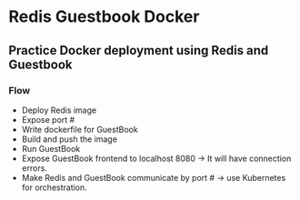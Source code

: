 # Redis Guestbook Docker

## Practice Docker deployment using Redis and Guestbook

### Flow
- Deploy Redis image
- Expose port #
- Write dockerfile for GuestBook 
- Build and push the image
- Run GuestBook
- Expose GuestBook frontend to localhost 8080 -> It will have connection errors.
- Make Redis and GuestBook communicate by port # -> use Kubernetes for orchestration.
